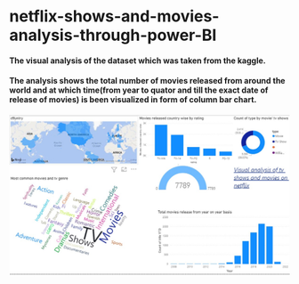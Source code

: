 # netflix-shows-and-movies-analysis-through-power-BI

#### The visual analysis of the dataset which was taken from the kaggle. <br>
####  The analysis shows the total number of movies released from around the world and at which time(from year to quator and till the exact date of release of movies) is been visualized in form of column bar chart.

![Visualization](/img1.jpg)
